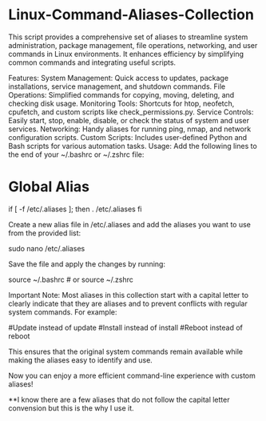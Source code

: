 # Linux-Command-Aliases-Collection
This script provides a comprehensive set of aliases to streamline system administration, package management, file operations, networking, and user commands in Linux environments. It enhances efficiency by simplifying common commands and integrating useful scripts.

Features:
System Management: Quick access to updates, package installations, service management, and shutdown commands.
File Operations: Simplified commands for copying, moving, deleting, and checking disk usage.
Monitoring Tools: Shortcuts for htop, neofetch, cpufetch, and custom scripts like check_permissions.py.
Service Controls: Easily start, stop, enable, disable, or check the status of system and user services.
Networking: Handy aliases for running ping, nmap, and network configuration scripts.
Custom Scripts: Includes user-defined Python and Bash scripts for various automation tasks.
Usage:
Add the following lines to the end of your ~/.bashrc or ~/.zshrc file:


# Global Alias

if [ -f /etc/.aliases ]; then
    . /etc/.aliases
fi


Create a new alias file in /etc/.aliases and add the aliases you want to use from the provided list:

sudo nano /etc/.aliases

Save the file and apply the changes by running:

source ~/.bashrc  # or source ~/.zshrc

Important Note:
Most aliases in this collection start with a capital letter to clearly indicate that they are aliases and to prevent conflicts with regular system commands. For example:

#Update instead of update
#Install instead of install
#Reboot instead of reboot

This ensures that the original system commands remain available while making the aliases easy to identify and use.

Now you can enjoy a more efficient command-line experience with custom aliases!

**I know there are a few aliases that do not follow the capital letter convension but this is the why I use it.
